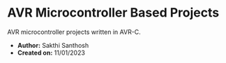 # AVR Microcontroller Based Projects

AVR microcontroller projects written in AVR-C.

- **Author:** Sakthi Santhosh
- **Created on:** 11/01/2023

